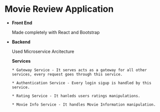 # Movie Review Application

* **Front End**

  Made completely with React and Bootstrap 
  
* **Backend**

  Used Microservice Arcitecture
    
    **Services**
    
      * Gateway Service - It serves acts as a gateway for all other services, every request goes through this service. 
      
      * Authentication Service - Every login sigup is handled by this service.
      
      * Rating Service - It hanleds users ratings manipulations.
       
      * Movie Info Service - It handles Movie Information manipulation.
      
      
